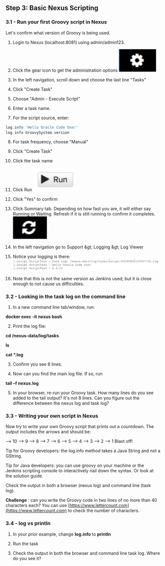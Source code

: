 ## Step 3: Basic Nexus Scripting

### 3.1 - Run your first Groovy script in Nexus

Let&#39;s confirm what version of Groovy is being used.

1. Login to Nexus (localhost:8081) using admin/admin123.

1. Click the gear icon to get the administration options
 ![gear](../images/step-3.1-gear.png)

1. In the left navigation, scroll down and choose the last line &quot;Tasks&quot;

1. Click &quot;Create Task&quot;

1. Choose &quot;Admin - Execute Script&quot;

1. Enter a task name.

1. For the script source, enter:
```groovy
log.info 'Hello Oracle Code One!'
log.info GroovySystem.version
```

8. For task frequency, choose &quot;Manual&quot;

1. Click &quot;Create Task&quot;

1. Click the task name

1. Click Run
![run](../images/step-3.1-run.png)

1. Click &quot;Yes&quot; to confirm

1. Click Summary tab. Depending on how fast you are, it will either say Running or Waiting. Refresh if it is still running to confirm it completes.
![refresh](../images/step-3.1-refresh.png)

1. In the left navigation go to Support \&gt; Logging \&gt; Log Viewer

1. Notice your logging is there:
 ![output](../images/step-3.1-output.png)

1. Note that this is not the same version as Jenkins used; but it is close enough to not cause us difficulties.

### 3.2 - Looking in the task log on the command line

1. In a new command line tab/window, run:

**docker exec -it nexus bash**

2. Print the log file:

**cd /nexus-data/log/tasks**

**ls**

**cat \*.log**

3. Confirm you see 8 lines.

1. Now can you find the main log file. If so, run

**tail –f nexus.log**

5. In your browser, re-run your Groovy task. How many lines do you see added to the tail output? It&#39;s not 8 lines. Can you figure out the difference between the nexus log and task log?

### 3.3 - Writing your own script in Nexus

Now try to write your own Groovy script that prints out a countdown. The output includes the arrows and should be:

--\> 10
--\> 9
--\> 8
--\> 7
--\> 6
--\> 5
--\> 4
--\> 3
--\> 2
--\> 1
Blast off!

Tip for Groovy developers: the log.info method takes a Java String and not a GString.

Tip for Java developers: you can use groovy on your machine or the Jenkins scripting console to interactively nail down the syntax. Or look at the solution guide.

Check the output in both a browser (nexus log) and command line (task log).

**Challenge** : can you write the Groovy code in two lines of no more than 40 characters each? You can use [https://www.lettercount.com](https://www.lettercount.com) to check the number of characters.

### 3.4 - log vs println

1. In your prior example, change **log.info** to **println**

1. Run the task

1. Check the output in both the browser and command line task log. Where do you see it?